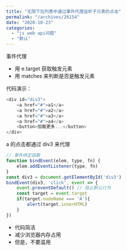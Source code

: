 ```yaml
---
title: "无限下拉列表中通过事件代理监听子元素的点击"
permalink: "/archives/26154"
date: "2020-10-23"
categories: 
  - "js web api问题"
  - "默认"
---
```


事件代理

- 用 e.target 获取触发元素
- 用 matches 来判断是否是触发元素

代码演示：

``` js
<div id="div3">
    <a href="#">a1</a>
    <a href="#">a2</a>
    <a href="#">a3</a>
    <a href="#">a4</a>
    <button>加载更多...</button>
</div>
```

a 的点击都通过 div3 来代理

``` js
// 事件绑定函数
function bindEvent(elem, type, fn) {
    elem.addEventListener(type, fn)
}
const div3 = document.getElementById('div3')
bindEvent(div3, 'click', event => {
    event.preventDefault() // 阻止默认行为
    const target = event.target
    if(target.nodeName === 'A'){
        alert(target.innerHTML)
    }
})
```

- 代码简洁
- 减少浏览器内存占用
- 但是，不要滥用
